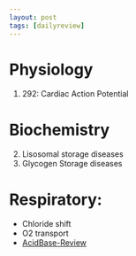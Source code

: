 ```yaml
---
layout: post
tags: [dailyreview]
---
```


# Physiology

1. 292: Cardiac Action Potential

# Biochemistry

2. Lisosomal storage diseases
3. Glycogen Storage diseases


# Respiratory:

- Chloride shift
- O2 transport
- [AcidBase-Review](../Acid-Base-Review-All-Systems.md)

